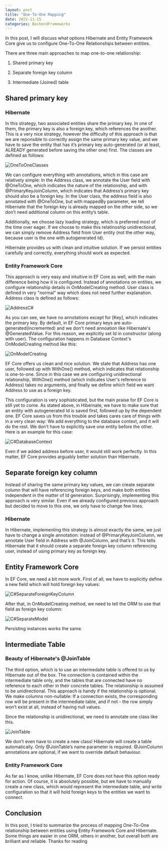 ```yaml
---
layout: post
title: "One-To-One Mapping"
date: 2022-11-15
categories: BackendFrameworks
---
```


In this post, I will discuss what options Hibernate and Entity Framework Core give us to configure One-To-One Relationships between entities.

There are three main approaches to map one-to-one relationship:

1) Shared primary key

2) Separate foreign key column

3) Intermediate (Joined) table

## Shared primary key

### Hibernate
      
In this strategy, two associated entities share the primary key. In one of them, the primary key is also a foreign key, which references the another. This is a very nice strategy, however the difficulty of this approach is that we are reponsible to correctly assign the same primary key value, and we have to save the entity that has it’s primary key auto-generated (or at least, ALREADY generated before saving the other one) first.
The classes are defined as follows:

![OneToOneClasses](/assets/OTO-SP-Classes.png)

We can configure everything with annotations, which in this case are relatively simple: In the Address class, we annotate the User field with @OneToOne, which indicates the nature of the relationship, and with @PrimaryKeyJoinColumn, which indicates that Address’s primary key should also be a foreign key. In the User class, the address field is also annotated with @OneToOne, but with mappedBy parameter, we tell Hibernate that the foreign key is already mapped on the other side, so we don’t need additional column on this entity’s table. 

Additionally, we choose lazy loading strategy, which is preferred most of the time over eager.
If we choose to make this relatinoship unidirectional, we can simply remove Address field from User entity (not the other way, because user is the one with autogenerated Id).

Hibernate provides us with clean and intuitive solution. If we persist entities carefully and correctly, everything should work as expected.

### Entity Framework Core

This approach is very easy and intuitive in EF Core as well, with the main difference being how it is configured. Instead of annotations on entities, we configure relationship details in OnModelCreating method. User class is defined in very "normal" way which does not need further explanation. Address class is defined as follows:

![AddressC#](/assets/OTOCS-SP.png)

As you can see, we have no annotations except for [Key], which indicates the primary key. By default, in EF Core primary keys are auto-generated(incremented) and we don't need annoation like Hibernate's @GeneratedValue. For this reason, we explicitly set Id in constructor (along with user). The configuration happens in Database Context's OnModelCreating method like this:

![OnModelCreating](/assets/OTOCS-SP-M.png)

EF Core offers us clean and nice solution. We state that Address has one user, followed up with WithOne() method, which indicates that relationship is one-to-one. Since in this case we are configuring unidirectional relationship, WithOne() method (which indicates User's reference to Address) takes no arguments, and finally we define which field we want Address to use as a foreign key. 

This configuration is very sophisticated, but the main praise for EF Core is still yet to come. As stated above, in Hibernate, we have to make sure that an entity with autogenerated Id is saved first, followed up by the dependent one. EF Core saves us from this trouble and takes cares care of things with in a very clean way: We add everything to the database context, and it will do the rest. We don't have to explicitly save one entity before the other. Here is an example for this case:

![C#DatabaseContext](/assets/OTOCS-SP-P.png)

Even if we added address before user, it would still work perfectly. In this matter, EF Core provides arguably better solution than Hibernate.


## Separate foreign key column

Instead of sharing the same primary key values, we can create separate column that will have referencing foreign keys, and make both entities independent in the matter of Id generation. Surprisingly, implementing this approach is very similar. Even if we already configured previous approach but decided to move to this one, we only have to change few lines.

### Hibernate

In Hibernate, implementing this strategy is almost exactly the same, we just have to change a single annotation: instead of @PrimaryKeyJoinColumn, we annotate User field in Address with @JoinColumn, and that’s it. This tells Hibernate that it should create a separate foreign key column referencing user, instead of using primary key as foreign key. 

## Entity Framework Core

In EF Core, we need a bit more work. First of all, we have to explicitly define a new field which will hold foreign key values:

![C#SeparateForeignKeyColumn](/assets/OTOCS-Separate.png)

After that, in OnModelCreating method, we need to tell the ORM to use that field as foreign key column:

![C#SeparateModel](/assets/OTOCS-Separate-M.png)

Persisting instances works the same. 

## Intermediate Table

### Beauty of Hibernate's @JoinTable

The third option, which is to use an intermedaite table is offered to us by Hibernate out of the box. The connection is contained within the intermediate table only, and the tables that are connected have no reference to each other in their concrete tables.  The relationship is assumed to be unidirectional. This approach is handy if the relationship is optional. We make columns non-nullable: If a connection exists, the corresponding row will be present in the intermediate table, and if not - the row simply won’t exist at all, instead of having null values. 

Since the relationship is unidirectional, we need to annotate one class like this.

![JoinTable](/assets/joinTable.png)

We don't even have to create a new class! Hibernate will create a table automatically. Only @JoinTable’s name parameter is required. @JoinColumn annotations are optional, if we want to override default behaviour.

### Entity Framework Core

As far as I know, unlike Hibernate, EF Core does not have this option ready for action. Of course, it is absolutely possible, but we have to manually create a new class, which would represent the intermediate table, and write configuration so that it will hold foreign keys to the entities we want to connect. 

## Conclusion

In this post, I tried to summarize the process of mapping One-To-One relationship between entities using Entity Framework Core and Hibernate. Some things are easier in one ORM, others in another, but overall both are brilliant and reliable. Thanks for reading


